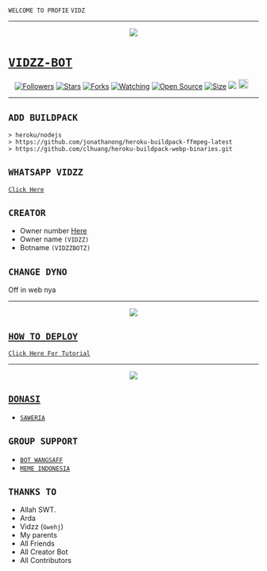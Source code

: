 ```WELCOME TO PROFIE```
      ```VIDZ```

----------

<p align="center">
  <a href="https://youtu.be/1O29YP2ZQn4"><img src="https://e.top4top.io/p_2192i93v60.jpg" />
</p>

# ```VIDZZ-BOT```
<p align="center">
<a href="https://github.com/zeeoneofc/followers"><img title="Followers" src="https://img.shields.io/github/followers/zeeoneofc?color=red&style=flat-square"></a>
<a href="https://github.com/zeeoneofc/Alphab0t11/stargazers/"><img title="Stars" src="https://img.shields.io/github/stars/zeeoneofc/Alphab0t11?color=blue&style=flat-square"></a>
<a href="https://github.com/zeeoneofc/Alphab0t11/network/members"><img title="Forks" src="https://img.shields.io/github/forks/zeeoneofc/Alphab0t11?color=red&style=flat-square"></a>
<a href="https://github.com/zeeoneofc/Alphab0t11/watchers"><img title="Watching" src="https://img.shields.io/github/watchers/zeeoneofc/Alphab0t11?label=Watchers&color=blue&style=flat-square"></a>
<a href="https://github.com/zeeoneofc/Alphab0t11"><img title="Open Source" src="https://badges.frapsoft.com/os/v2/open-source.svg?v=103"></a>
<a href="https://github.com/zeeoneofc/Alphab0t11/"><img title="Size" src="https://img.shields.io/github/repo-size/zeeoneofc/Alphab0t11?style=flat-square&color=green"></a>
<a href="https://hits.seeyoufarm.com"><img src="https://hits.seeyoufarm.com/api/count/incr/badge.svg?url=https%3A%2F%2Fgithub.com%2Fzeeoneofc%2FAlphab0t11&count_bg=%2379C83D&title_bg=%23555555&icon=probot.svg&icon_color=%2300FF6D&title=hits&edge_flat=false"/></a>
<a href="https://github.com/zeeoneofc/Alphab0t10/graphs/commit-activity"><img height="20" src="https://img.shields.io/badge/Maintained%3F-yes-green.svg"></a>&nbsp;&nbsp;
</p>
<p align='center'>
    </p>

-------

## `ADD BUILDPACK`

```
> heroku/nodejs
> https://github.com/jonathanong/heroku-buildpack-ffmpeg-latest
> https://github.com/clhuang/heroku-buildpack-webp-binaries.git
```

## `WHATSAPP VIDZZ`

[`Click Here`](http://bit.ly/WAVidzz)

## `CREATOR`

- Owner number [Here](http://bit.ly/WAVidzz)
- Owner name ```(VIDZZ)```
- Botname ```(VIDZZBOTZ)```

## `CHANGE DYNO`

Off in web nya

----------

<p align="center">
  <a href="https://youtu.be/1O29YP2ZQn4"><img src="https://a.top4top.io/p_20888ybra1.jpg" />
</p>

## ```HOW TO DEPLOY```

[`Click Here For Tutorial`](https://youtu.be/1O29YP2ZQn4)<br>

----------

<p align="center">
  <a href="https://youtu.be/1O29YP2ZQn4"><img src="https://e.top4top.io/p_2192i93v60.jpg" />
</p>


## ```DONASI```

- [`SAWERIA`](http://bit.ly/DonasiVidzz)

## ```GROUP SUPPORT```

- [`BOT WANGSAFF`](https://chat.whatsapp.com/DIribBkFIldK351D87Fwgc)
- [`MEME INDONESIA`](https://chat.whatsapp.com/IKKjv1CtqiI7Yz2ExvOFai)

## `THANKS TO`

- Allah SWT.
- Arda
- Vidzz (```Gwehj```)
- My parents
- All Friends
- All Creator Bot
- All Contributors
